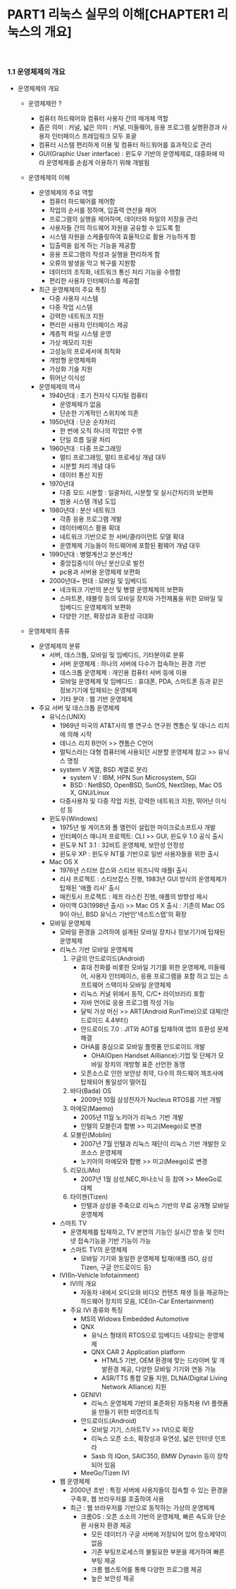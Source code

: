 # PART1 리눅스 실무의 이해[CHAPTER1 리눅스의 개요]


<br>


### 1.1 운영체제의 개요

- 운영체제의 개요
    - 운영체제란 ?
        - 컴퓨터 하드웨어와 컴퓨터 사용자 간의 매개체 역할
        - 좁은 의미 : 커널, 넓은 의미 : 커널, 미들웨어, 응용 프로그램 실행환경과 사용자 인터페이스 프레임워크 모두 포괄
        - 컴퓨터 시스템 편리하게 이용 및 컴퓨터 하드워어를 효과적으로 관리
        - GUI(Graphic User interface) : 윈도우 기반의 운영체제로, 대중화에 따라 운영체제를 손쉽게 이용하기 위해 개발됨
    - 운영체제의 이해
        - 운영체제의 주요 역할 
            - 컴퓨터 하드웨어를 제어함
            - 작업의 순서를 정하며, 입출력 연산을 제어
            - 프로그램의 실행을 제어하며, 데이터와 파일의 저장을 관리
            - 사용자들 간의 하드웨어 자원을 공유할 수 있도록 함
            - 시스템 자원을 스케줄링하여 효율적으로 활용 가능하게 함
            - 입출력을 쉽게 하는 기능을 제공함
            - 응용 프로그램의 작성과 실행을 편리하게 함
            - 오류의 발생을 막고 복구를 지원함
            - 데이터의 조직화, 네트워크 통신 처리 기능을 수행함
            - 편리한 사용자 인터페이스를 제공함     
        - 최근 운영체제의 주요 특징
            - 다중 사용자 시스템
            - 다중 작업 시스템
            - 강력한 네트워크 지원
            - 편리한 사용자 인터페이스 제공
            - 계층적 파일 시스템 운영
            - 가상 메모리 지원
            - 고성능의 프로세서에 최적화
            - 개방형 운영체제화
            - 가상화 기술 지원
            - 뛰어난 이식성 
        - 운영체제의 역사
            - 1940년대 : 초기 전자식 디지털 컴퓨터 
                - 운영체제가 없음
                - 단순한 기계적인 스위치에 의존
            - 1950년대 : 단순 순차처리
                - 한 번에 오직 하나의 작업만 수행
                - 단일 흐름 일괄 처리
            - 1960년대 : 다중 프로그래밍
                - 멀티 프로그래밍, 멀티 프로세싱 개념 대두
                - 시분할 처리 개념 대두
                - 데이터 통신 지원
            - 1970년대
                - 다중 모드 시분할 : 일괄처리, 시분할 및 실시간처리의 보편화
                - 범용 시스템 개념 도입
            - 1980년대 : 분산 네트워크
                - 각종 응용 프로그램 개발
                - 데이터베이스 활용 확대
                - 네트워크 기반으로 한 서버/클라이언트 모델 확대
                - 운영체제 기능들이 하드웨어에 포함된 펌웨어 개념 대두
            - 1990년대 : 병렬계산고 분산계산
                - 중앙집중식이 아닌 분산으로 발전
                - pc용과 서버용 운영체제 보편화
            - 2000년대~ 현대 : 모바일 및 임베디드
                - 네크워크 기반의 분산 및 병렬 운영체제의 보편화
                - 스마트폰, 태블릿 등의 모바일 장치와 가전제품을 위한 모바일 및 임베디드 운영체제의 보편화
                - 다양한 기븐, 확장성과 호환성 극대화

    - 운영체제의 종류
        - 운영체제의 분류 
            - 서버, 데스크톱, 모바일 및 임베디드, 기타분야로 분류
                - 서버 운영체제 : 하나의 서버에 다수가 접속하는 환경 기반
                - 데스크톱 운영체제 : 개인용 컴퓨터 서버 등에 이용
                - 모바일 운영체제 및 임베디드 : 휴대폰, PDA, 스마트폰 등과 같은 정보기기에 탑재되는 운영체제
                - 기타 분야 : 웹 기반 운영체제 
        - 주요 서버 및 데스크톱 운영체제 
            - 유닉스(UNIX)
                - 1969년 미국의 AT&T사의 벨 연구소 연구원 켄톰슨 및 데니스 리치에 의해 시작
                - 데니스 리치 B언어 >> 켄톰슨 C언어
                - 멀틱스라는 대형 컴퓨터에 사용되던 시분할 운영체제 참고 >> 유닉스 명칭
                - system V 계열, BSD 계열로 분리
                    - system V : IBM, HPN Sun Microsystem, SGI
                    - BSD : NetBSD, OpenBSD, SunOS, NextStep, Mac OS X, GNU/Linux
                - 다중사용자 및 다중 작업 지원, 강력한 네트워크 지원, 뛰어난 이식성 등
            - 윈도우(Windows)
                - 1975년 빌 게이츠와 폴 앨런이 설립한 마이크로소프트사 개발 
                - 인터페이스 매니저 프로젝트: CLI >> GUI, 윈도우 1.0 공식 출시
                - 윈도우 NT 3.1 : 32비트 운영체제, 보안성 안정성 
                - 윈도우 XP : 윈도우 NT를 기반으로 일반 사용자들을 위한 출시
            - Mac OS X 
                - 1976년 스티브 잡스와 스티브 위즈니악 애플I 출시
                - 리사 프로젝트 : 스티브잡스 진행, 1983년 GUI 방식의 운영체제가 탑재된 '애플 리사' 출시
                - 매킨토시 프로젝트 : 제프 라스킨 진행, 애플의 방향성 제시
                - 아이맥 G3(1998년 출시) >> Mac OS X 출시 : 기존의 Mac OS 9이 아닌, BSD 유닉스 기반인'넥스트스텝'의 확장
            - 모바일 운영체제 
                - 모바일 환경을 고려하여 설계된 모바일 장치나 정보기기에 탑재된 운영체제
                - 리눅스 기반 모바일 운영체제
                    1. 구글의 안드로이드(Android)
                        - 휴대 전화를 비롯한 모바일 기기를 위한 운영체제, 미들웨어, 사용자 인터페이스, 응용 프로그램을 포함 하고 있는 소프트웨어 스택이자 모바일 운영체제
                        - 리눅스 커널 위에서 동작, C/C+ 라이브러리 포함
                        - 자바 언어로 응용 프로그램 작성 가능
                        - 달빅 가상 머신 >> ART(Android RunTime)으로 대체(안드로이드 4.4부터)
                        - 안드로이드 7.0 : JIT와 AOT를 탑재하여 앱의 호환성 문제 해결
                        - OHA를 중심으로 모바일 플랫폼 안드로이드 개발 
                            - OHA(Open Handset Ailliance):기업 및 단체가 모바일 장치의 개방형 표준 선언한 동맹
                        - 오픈소스로 인한 보안상 취약, 다수의 하드웨어 제조사에 탑재되어 통일성이 떨어짐
                    2. 바다(Bada) OS 
                        - 2009년 10월 삼성전자가 Nucleus RTOS를 기반 개발
                    3. 마에모(Maemo)
                        - 2005년 11월 노키아가 리눅스 기반 개발
                        - 인텔의 모블린과 합병 >> 미고(Meego)로 변경
                    4. 모블린(Moblin)
                        - 2007년 7월 인텔과 리눅스 재단이 리눅스 기반 개발한 오프소스 운영체제
                        - 노키아의 마에모와 합병 >> 미고(Meego)로 변경
                    5. 리모(LiMo)
                        - 2007년 1월 삼성,NEC,파나소닉 등 참여 >> MeeGo로 대체
                    6. 타이젠(Tizen)
                        - 인텔과 삼성을 주축으로 리눅스 기반의 무료 공개형 모바일 운영체제
                - 스마트 TV
                    - 운영체제를 탑재하고, TV 본연의 기능인 실시간 방송 및 인터넷 접속기능을 기반 기능이 가능
                    - 스마트 TV의 운영체제 
                        - 모바일 기기와 동일한 운영체제 탑재(애플 iSO, 삼성 Tizen, 구글 안드로이드 등)
                - IVI(In-Vehicle Infotainment)
                    - IVI의 개요 
                        - 자동차 내에서 오디오와 비디오 컨텐츠 재생 등을 제공하는 하드웨어 장치의 모음, ICE(In-Car Entertainment)
                    - 주요 IVI 종류와 특징 
                        - MS의 Widows Embedded Automotive
                        - QNX
                            - 유닉스 형태의 RTOS으로 임베디드 내장되는 운영체제
                            - QNX CAR 2 Application platform 
                                - HTML5 기반, OEM 환경에 맞는 드라이버 및 개발환경 제공, 다양한 모바일 기기와 연동 가능
                                - ASR/TTS 통합 모듈 지원, DLNA(Digital Living Network Alliance) 지원
                        - GENIVI
                            - 리눅스 운영체제 기반의 표준화된 자동차용 IVI 플랫폼을 만들기 위한 비영리조직
                        - 안드로이드(Android)
                            - 모바일 기기, 스마트TV >> IVI으로 확장
                            - 리눅스 오픈 소소, 확장성과 유연성, 넓은 인터넷 인프라 
                            - Sasb 의 IQon, SAIC350, BMW Dynavin 등이 장착되어 있음
                        - MeeGo/Tizen IVI
                - 웹 운영체제
                    - 2000년 초반 : 특정 서버에 사용자들이 접속할 수 있는 환경을 구축후, 웹 브라우저를 호출하여 사용
                    - 최근 : 웹 브라우저를 기반으로 동작하는 가상의 운영체제 
                        - 크롬OS : 오픈 소소의 기반의 운영체제, 빠른 속도와 단순환 사용자 환경 제공
                            - 모든 데이터가 구글 서버에 저장되어 있어 장소제약이 없음
                            - 기존 부팅프로세스의 불필요한 부분을 제거하여 빠른 부팅 제공
                            - 크롬 웹스토어를 통해 다양한 프로그램 제공 
                            - 높은 보안성 제공
                                




``` 